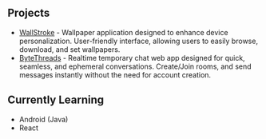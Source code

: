 ## Projects

- [WallStroke](https://play.google.com/store/apps/details?id=com.appy.wallstroke) - Wallpaper application designed to enhance device personalization. User-friendly interface, allowing users to easily browse, download, and set wallpapers.
- [ByteThreads](https://bytethreads.web.app) - Realtime temporary chat web app designed for quick, seamless, and ephemeral conversations. Create/Join rooms, and send messages instantly without the need for account creation.


## Currently Learning
- Android (Java)
- React

